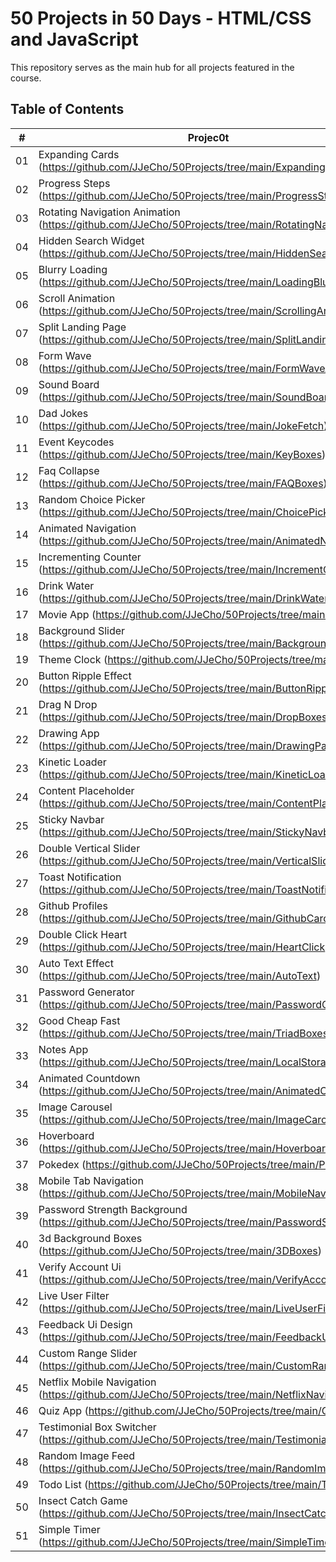 # 50 Projects in 50 Days - HTML/CSS and JavaScript

This repository serves as the main hub for all projects featured in the course.

## Table of Contents

|  #  | Projec0t | Live Demo |
| :-: | --------------------------------------------------------------------------------------------------------- | --------------------------------------------------------------------------------- |
| 01  | Expanding Cards (https://github.com/JJeCho/50Projects/tree/main/ExpandingCards) | Live Demo (https://jjecho.github.io/50Projects/ExpandingCards/) |
| 02  | Progress Steps (https://github.com/JJeCho/50Projects/tree/main/ProgressSteps) | Live Demo (https://jjecho.github.io/50Projects/ProgressSteps/) |
| 03  | Rotating Navigation Animation (https://github.com/JJeCho/50Projects/tree/main/RotatingNavigation)| Live Demo (https://jjecho.github.io/50Projects/RotatingNavigation/) |
| 04  | Hidden Search Widget (https://github.com/JJeCho/50Projects/tree/main/HiddenSearch) | Live Demo (https://jjecho.github.io/50Projects/HiddenSearch/) |
| 05  | Blurry Loading (https://github.com/JJeCho/50Projects/tree/main/LoadingBlur) | Live Demo (https://jjecho.github.io/50Projects/LoadingBlur/) |
| 06  | Scroll Animation (https://github.com/JJeCho/50Projects/tree/main/ScrollingAnimation) | Live Demo (https://jjecho.github.io/50Projects/ScrollingAnimation/) |
| 07  | Split Landing Page (https://github.com/JJeCho/50Projects/tree/main/SplitLandingPage) | Live Demo (https://jjecho.github.io/50Projects/SplitLandingPage/) |
| 08  | Form Wave (https://github.com/JJeCho/50Projects/tree/main/FormWaveAnimation) | Live Demo (https://jjecho.github.io/50Projects/FormWaveAnimation/) |
| 09  | Sound Board (https://github.com/JJeCho/50Projects/tree/main/SoundBoard) | Live Demo (https://jjecho.github.io/50Projects/SoundBoard/) |
| 10  | Dad Jokes (https://github.com/JJeCho/50Projects/tree/main/JokeFetch) | Live Demo (https://jjecho.github.io/50Projects/JokeFetch/) |
| 11  | Event Keycodes (https://github.com/JJeCho/50Projects/tree/main/KeyBoxes) | Live Demo (https://jjecho.github.io/50Projects/KeyBoxes/) |
| 12  | Faq Collapse (https://github.com/JJeCho/50Projects/tree/main/FAQBoxes) | Live Demo (https://jjecho.github.io/50Projects/FAQBoxes/) 
| 13  | Random Choice Picker (https://github.com/JJeCho/50Projects/tree/main/ChoicePicker) | Live Demo (https://jjecho.github.io/50Projects/ChoicePicker/) |
| 14  | Animated Navigation (https://github.com/JJeCho/50Projects/tree/main/AnimatedNavigation) | Live Demo (https://jjecho.github.io/50Projects/AnimatedNavigation/) |
| 15  | Incrementing Counter (https://github.com/JJeCho/50Projects/tree/main/IncrementCounter) | Live Demo (https://jjecho.github.io/50Projects/IncrementCounter/) |
| 16  | Drink Water (https://github.com/JJeCho/50Projects/tree/main/DrinkWater) | Live Demo (https://jjecho.github.io/50Projects/DrinkWater/) |
| 17  | Movie App (https://github.com/JJeCho/50Projects/tree/main/MoviesUI)| Live Demo (https://jjecho.github.io/50Projects/MoviesUI/) |
| 18  | Background Slider (https://github.com/JJeCho/50Projects/tree/main/BackgroundSlider) | Live Demo (https://jjecho.github.io/50Projects/BackgroundSlider/) |
| 19  | Theme Clock (https://github.com/JJeCho/50Projects/tree/main/Clock) | Live Demo (https://jjecho.github.io/50Projects/Clock/) |
| 20  | Button Ripple Effect (https://github.com/JJeCho/50Projects/tree/main/ButtonRipple) | Live Demo (https://jjecho.github.io/50Projects/ButtonRipple/) |
| 21  | Drag N Drop (https://github.com/JJeCho/50Projects/tree/main/DropBoxes)| Live Demo (https://jjecho.github.io/50Projects/DropBoxes/) |
| 22  | Drawing App (https://github.com/JJeCho/50Projects/tree/main/DrawingPad) | Live Demo (https://jjecho.github.io/50Projects/DrawingPad/) |
| 23  | Kinetic Loader (https://github.com/JJeCho/50Projects/tree/main/KineticLoader) | Live Demo (https://jjecho.github.io/50Projects/KineticLoader/) |
| 24  | Content Placeholder (https://github.com/JJeCho/50Projects/tree/main/ContentPlaceholder) | Live Demo (https://jjecho.github.io/50Projects/ContentPlaceholder/) |
| 25  | Sticky Navbar (https://github.com/JJeCho/50Projects/tree/main/StickyNavbar) | Live Demo (https://jjecho.github.io/50Projects/StickyNavbar/) |
| 26  | Double Vertical Slider (https://github.com/JJeCho/50Projects/tree/main/VerticalSlider) | Live Demo (https://jjecho.github.io/50Projects/VerticalSlider/) |
| 27  | Toast Notification (https://github.com/JJeCho/50Projects/tree/main/ToastNotification) | Live Demo (https://jjecho.github.io/50Projects/ToastNotification/) |
| 28  | Github Profiles (https://github.com/JJeCho/50Projects/tree/main/GithubCard) | Live Demo (https://jjecho.github.io/50Projects/GithubCard/) |
| 29  | Double Click Heart (https://github.com/JJeCho/50Projects/tree/main/HeartClick) | Live Demo (https://jjecho.github.io/50Projects/HeartClick/) |
| 30  | Auto Text Effect (https://github.com/JJeCho/50Projects/tree/main/AutoText) | Live Demo (https://jjecho.github.io/50Projects/AutoText/) |
| 31  | Password Generator (https://github.com/JJeCho/50Projects/tree/main/PasswordGenerator) | Live Demo (https://jjecho.github.io/50Projects/PasswordGenerator/) |
| 32  | Good Cheap Fast (https://github.com/JJeCho/50Projects/tree/main/TriadBoxes) | Live Demo (https://jjecho.github.io/50Projects/TriadBoxes/) |
| 33  | Notes App (https://github.com/JJeCho/50Projects/tree/main/LocalStorageNotes) | Live Demo (https://jjecho.github.io/50Projects/LocalStorageNotes/) |
| 34  | Animated Countdown (https://github.com/JJeCho/50Projects/tree/main/AnimatedCountdown) | Live Demo (https://jjecho.github.io/50Projects/AnimatedCountdown/) |
| 35  | Image Carousel (https://github.com/JJeCho/50Projects/tree/main/ImageCarousel) | Live Demo (https://jjecho.github.io/50Projects/ImageCarousel/) |
| 36  | Hoverboard (https://github.com/JJeCho/50Projects/tree/main/Hoverboard) | Live Demo (https://jjecho.github.io/50Projects/Hoverboard/) |
| 37  | Pokedex (https://github.com/JJeCho/50Projects/tree/main/Pokedex) | Live Demo (https://jjecho.github.io/50Projects/Pokedex/) |
| 38  | Mobile Tab Navigation (https://github.com/JJeCho/50Projects/tree/main/MobileNavigation) | Live Demo (https://jjecho.github.io/50Projects/MobileNavigation/) |
| 39  | Password Strength Background (https://github.com/JJeCho/50Projects/tree/main/PasswordStrength) | Live Demo (https://jjecho.github.io/50Projects/PasswordStrength/) |
| 40  | 3d Background Boxes (https://github.com/JJeCho/50Projects/tree/main/3DBoxes) | Live Demo (https://jjecho.github.io/50Projects/3DBoxes/) |
| 41  | Verify Account Ui (https://github.com/JJeCho/50Projects/tree/main/VerifyAccountUI) | Live Demo (https://jjecho.github.io/50Projects/VerifyAccountUI/) |
| 42  | Live User Filter (https://github.com/JJeCho/50Projects/tree/main/LiveUserFilter) | Live Demo (https://jjecho.github.io/50Projects/LiveUserFilter/) |
| 43  | Feedback Ui Design (https://github.com/JJeCho/50Projects/tree/main/FeedbackUI) | Live Demo (https://jjecho.github.io/50Projects/FeedbackUI/) |
| 44  | Custom Range Slider (https://github.com/JJeCho/50Projects/tree/main/CustomRangeSlider) | Live Demo (https://jjecho.github.io/50Projects/CustomRangeSlider/) |
| 45  | Netflix Mobile Navigation (https://github.com/JJeCho/50Projects/tree/main/NetflixNavigation) | Live Demo (https://jjecho.github.io/50Projects/NetflixNavigation/) |
| 46  | Quiz App (https://github.com/JJeCho/50Projects/tree/main/QuizApp) | Live Demo (https://jjecho.github.io/50Projects/QuizApp/) |
| 47  | Testimonial Box Switcher (https://github.com/JJeCho/50Projects/tree/main/TestimonialBox) | Live Demo (https://jjecho.github.io/50Projects/TestimonialBox/) |
| 48  | Random Image Feed (https://github.com/JJeCho/50Projects/tree/main/RandomImage) | Live Demo (https://jjecho.github.io/50Projects/RandomImage/) |
| 49  | Todo List (https://github.com/JJeCho/50Projects/tree/main/ToDoList) | Live Demo (https://jjecho.github.io/50Projects/ToDoList/) |
| 50  | Insect Catch Game (https://github.com/JJeCho/50Projects/tree/main/InsectCatcher) | Live Demo (https://jjecho.github.io/50Projects/InsectCatcher/) |
| 51  | Simple Timer (https://github.com/JJeCho/50Projects/tree/main/SimpleTimer) | Live Demo (https://jjecho.github.io/50Projects/SimpleTimer/) |
